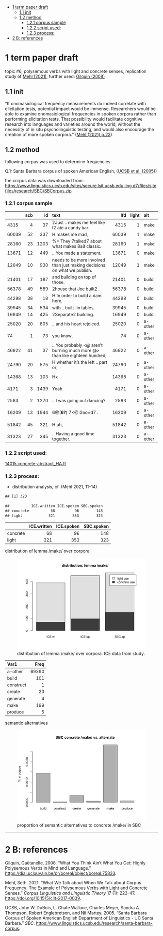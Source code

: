 -   [1 term paper draft](#term-paper-draft)
    -   [1.1 init](#init)
    -   [1.2 method](#method)
        -   [1.2.1 corpus sample](#corpus-sample)
        -   [1.2.2 script used:](#script-used)
        -   [1.2.3 process:](#process)
-   [2 B: references](#b-references)

# 1 term paper draft

topic #6, polysemous verbs with light and concrete senses, replication
study of [Mehl (2021)](https://doi.org/10.1515/cllt-2017-0039), further
used: [Gilquin
(2008)](https://dial.uclouvain.be/pr/boreal/object/boreal:75833)

## 1.1 init

“If onomasiological frequency measurements do indeed correlate with
elicitation tests, potential impact would be immense. Researchers would
be able to examine onomasiological frequencies in spoken corpora rather
than performing elicitation tests. That possibility would facilitate
cognitive research into languages and varieties around the world,
without the necessity of in situ psycholinguistic testing, and would
also encourage the creation of more spoken corpora.” ([Mehl (2021)
p.23](https://doi.org/10.1515/cllt-2017-0039))

## 1.2 method

following corpus was used to determine frequencies:

Q.1: Santa Barbara corpus of spoken American English, ([UCSB et al.
(2005)](https://www.linguistics.ucsb.edu/research/santa-barbara-corpus))

the corpus data was downloaded from:
<https://www.linguistics.ucsb.edu/sites/secure.lsit.ucsb.edu.ling.d7/files/sitefiles/research/SBC/SBCorpus.zip>

### 1.2.1 corpus sample

|       | scb |   id | text                                                                         |   lfd | light | alt     |
|:----|---:|---:|:--------------------------------------------|----:|----:|:-----|
| 4315  |   4 |   37 | 2Just .. makes me feel like I2 ate a candy bar.                              |  4315 |     1 | make    |
| 60039 |  52 |  337 | H makes me mad,                                                              | 60039 |     1 | make    |
| 28160 |  23 | 1203 | %= They 7talked7 about what makes 8a8 classic.                               | 28160 |     1 | make    |
| 13671 |  12 |  449 | .. You made a statement.                                                     | 13671 |     0 | make    |
| 12049 |  10 |  930 | needs to be more involved than just making decisions on what we publish.     | 12049 |     1 | make    |
| 21401 |  17 |  187 | and building on top of those.                                                | 21401 |     0 | build   |
| 56378 |  49 |  589 | 2house that Joe built2 .                                                     | 56378 |     0 | build   |
| 44298 |  38 |   18 | H In order to build a dam here,                                              | 44298 |     0 | build   |
| 39945 |  34 |  534 | with .. built-in tables,                                                     | 39945 |     0 | build   |
| 16949 |  14 |  425 | 2Separate2 building.                                                         | 16949 |     0 | build   |
| 25020 |  20 |  805 | .. and his heart rejoiced.                                                   | 25020 |     0 | a-other |
| 74    |   1 |   73 | you know,                                                                    |    74 |     0 | a-other |
| 46922 |  41 |   37 | .. You probably \<@ aren’t burning much more @\> than like eighteen hundred, | 46922 |     0 | a-other |
| 24790 |  20 |  575 | H whether it’s the left .. part or,                                          | 24790 |     0 | a-other |
| 14368 |  13 |  103 | Hx                                                                           | 14368 |     0 | a-other |
| 4171  |   3 | 1439 | Yeah.                                                                        |  4171 |     0 | a-other |
| 2583  |   2 | 1270 | .. <X If X> I was going out dancing?                                         |  2583 |     0 | a-other |
| 16209 |  13 | 1944 | 6@(**6?**) 7\<@ Goo=d7 .                                                     | 16209 |     0 | a-other |
| 51842 |  45 |  321 | H uh,                                                                        | 51842 |     0 | a-other |
| 31323 |  27 |  345 | .. Having a good time together.                                              | 31323 |     0 | a-other |

### 1.2.2 script used:

[14015.concrete-abstract_HA.R](14015.concrete-abstract_HA.R)

### 1.2.3 process:

-   distribution analysis, cf. (Mehl 2021, 11–14)

<!-- -->

    ## [1] 323

    ##          ICE.written ICE.spoken SBC.spoken
    ## concrete          68         96        148
    ## light            321        353        323

|          | ICE.written | ICE.spoken | SBC.spoken |
|:---------|------------:|-----------:|-----------:|
| concrete |          68 |         96 |        148 |
| light    |         321 |        353 |        323 |

distribution of lemma /make/ over corpora

<figure>
<img src="README_files/figure-markdown_github/fig-01-dist-1.png"
alt="distribution of lemma /make/ over corpora. ICE data from study." />
<figcaption aria-hidden="true">distribution of lemma /make/ over
corpora. ICE data from study.</figcaption>
</figure>

| Var1      |  Freq |
|:----------|------:|
| a-other   | 69390 |
| build     |   101 |
| construct |     1 |
| create    |    23 |
| generate  |     4 |
| make      |   199 |
| produce   |     5 |

semantic alternatives

<figure>
<img src="README_files/figure-markdown_github/fig-02-alt-1.png"
alt="proportion of semantic alternatives to concrete /make/ in SBC" />
<figcaption aria-hidden="true">proportion of semantic alternatives to
concrete /make/ in SBC</figcaption>
</figure>

------------------------------------------------------------------------

# 2 B: references

Gilquin, Gaëtanelle. 2008. “What You Think Ain’t What You Get: Highly
Polysemous Verbs in Mind and Language.”
<https://dial.uclouvain.be/pr/boreal/object/boreal:75833>.

Mehl, Seth. 2021. “What We Talk about When We Talk about Corpus
Frequency: The Example of Polysemous Verbs with Light and Concrete
Senses.” *Corpus Linguistics and Linguistic Theory* 17 (1): 223–47.
<https://doi.org/10.1515/cllt-2017-0039>.

UCSB, John W. DuBois, L. Chafe Wallace, Charles Meyer, Sandra A.
Thompson, Robert Englebretson, and Nii Martey. 2005. “Santa Barbara
Corpus of Spoken American English Department of Linguistics - UC Santa
Barbara.” *SBC*.
<https://www.linguistics.ucsb.edu/research/santa-barbara-corpus>.
